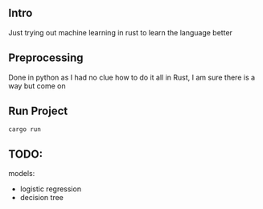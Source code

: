 ## Intro

Just trying out machine learning in rust to learn the language better

## Preprocessing
Done in python as I had no clue how to do it all in Rust, I am sure there is a way but come on


## Run Project
```
cargo run
```

## TODO:

models:
- logistic regression
- decision tree


